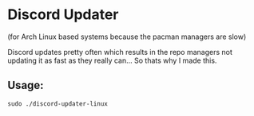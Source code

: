 # Discord Updater

(for Arch Linux based systems because the pacman managers are slow)

Discord updates pretty often which results in the repo managers not updating it as fast as they really can... So thats why I made this.

## Usage:

`sudo ./discord-updater-linux`


